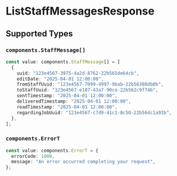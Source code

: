# ListStaffMessagesResponse


## Supported Types

### `components.StaffMessage[]`

```typescript
const value: components.StaffMessage[] = [
  {
    uuid: "123e4567-3975-4a2d-8762-22b565de64cb",
    editDate: "2025-04-01 12:00:00",
    fromStaffUuid: "123e4567-7099-4997-9bab-22b56308db0b",
    toStaffUuid: "123e4567-e187-43a7-90ce-22b562c9f74b",
    sentTimestamp: "2025-04-01 12:00:00",
    deliveredTimestamp: "2025-04-01 12:00:00",
    readTimestamp: "2025-04-01 12:00:00",
    regardingJobUuid: "123e4567-c7d9-41c1-8c50-22b56dc1a93b",
  },
];
```

### `components.ErrorT`

```typescript
const value: components.ErrorT = {
  errorCode: 1000,
  message: "An error occurred completing your request",
};
```

